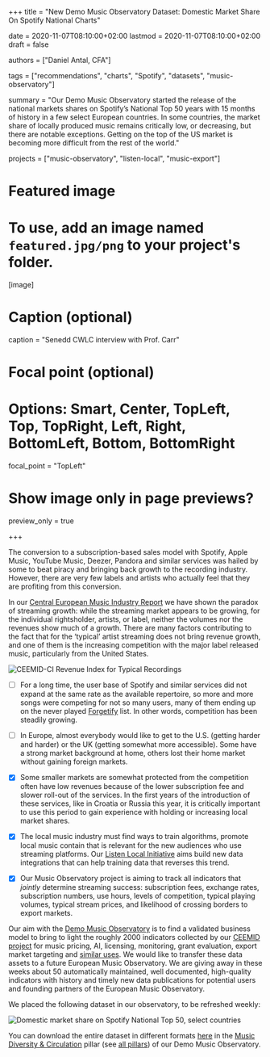 +++
title = "New Demo Music Observatory Dataset: Domestic Market Share On Spotify National Charts"

date = 2020-11-07T08:10:00+02:00
lastmod = 2020-11-07T08:10:00+02:00
draft = false

authors = ["Daniel Antal, CFA"]

tags = ["recommendations", "charts", "Spotify", "datasets", "music-observatory"]

summary = "Our Demo Music Observatory started the release of the national markets shares on Spotify’s National Top 50 years with 15 months of history in a few select European countries. In some countries, the market share of locally produced music remains critically low, or decreasing, but there are notable exceptions.  Getting on the top of the US market is becoming more difficult from the rest of the world."

projects = ["music-observatory", "listen-local", "music-export"]

# Featured image
# To use, add an image named `featured.jpg/png` to your project's folder. 
[image]
  # Caption (optional)
  caption = "Senedd CWLC interview with Prof. Carr"

  # Focal point (optional)
  # Options: Smart, Center, TopLeft, Top, TopRight, Left, Right, BottomLeft, Bottom, BottomRight
  focal_point = "TopLeft"

  # Show image only in page previews?
  preview_only = true

+++


The conversion to a subscription-based sales model with Spotify, Apple Music, YouTube Music, Deezer, Pandora and similar services was hailed by some to beat piracy and bringing back growth to the recording industry.  However, there are very few labels and artists who actually feel that they are profiting from this conversion.

In our [Central European Music Industry Report](https://ceereport2020.ceemid.eu/market.html#recmarket) we have shown the paradox of streaming growth: while the streaming market appears to be growing, for the individual rightsholder, artists, or label, neither the volumes nor the revenues show much of a growth.  There are many factors contributing to the fact that for the ‘typical’ artist streaming does not bring revenue growth, and one of them is the increasing competition with the major label released music, particularly from the United States.

![CEEMID-CI Revenue Index for Typical Recordings](https://ceereport2020.ceemid.eu/CEE_Report_files/figure-html/medianvalue-1.png)

- [ ] For a long time, the user base of Spotify and similar services did not expand at the same rate as the available repertoire, so more and more songs were competing for not so many users, many of them ending up on the never played [Forgetify](https://dataandlyrics.com/post/2020-10-24-forgetify_pop_october/) list. In other words, competition has been steadily growing.

- [ ] In Europe, almost everybody would like to get to the U.S. (getting harder and harder) or the UK (getting somewhat more accessible).  Some have a strong market background at home, others lost their home market without gaining foreign markets. 

- [x] Some smaller markets are somewhat protected from the competition often have low revenues because of the lower subscription fee and slower roll-out of the services. In the first years of the introduction of these services, like in Croatia or Russia this year, it is critically important to use this period to gain experience with holding or increasing local market shares.

- [x] The local music industry must find ways to train algorithms, promote local music contain that is relevant for the new audiences who use streaming platforms.  Our [Listen Local Initiative](https://dataandlyrics.com/project/listen-local/) aims build new data integrations that can help training data that reverses this trend.

- [x] Our Music Observatory project is aiming to track all indicators that *jointly* determine streaming success: subscription fees, exchange rates, subscription numbers, use hours, levels of competition, typical playing volumes, typical stream prices, and likelihood of crossing borders to export markets.

Our aim with the [Demo Music Observatory](https://music.dataobservatory.eu/index.html) is to find a validated business model to bring to light the roughly 2000 indicators collected by our [CEEMID project](https://music.dataobservatory.eu/annex.html#ceemid-history) for music pricing, AI, licensing, monitoring, grant evaluation, export market targeting and [similar uses](https://music.dataobservatory.eu/innovation.html). We would like to transfer these data assets to a future  European Music Observatory. We are giving away in these weeks about 50 automatically maintained, well documented, high-quality indicators with history and timely new data publications for potential users and founding partners of the European Music Observatory. 

We placed the following dataset in our observatory, to be refreshed weekly:

![Domestic market share on Spotify National Top 50, select countries](https://music.dataobservatory.eu/plots/spot_nat50_select.jpg)

You can download the entire dataset in different formats 
[here](https://music.dataobservatory.eu/music-diversity.html#domestic-market-share---spotify) in the [Music Diversity & Circulation](https://music.dataobservatory.eu/music-diversity.html) pillar (see [all pillars](https://music.dataobservatory.eu/index.html#pillars-of-the-demo-observatory)) of our Demo Music Observatory.

